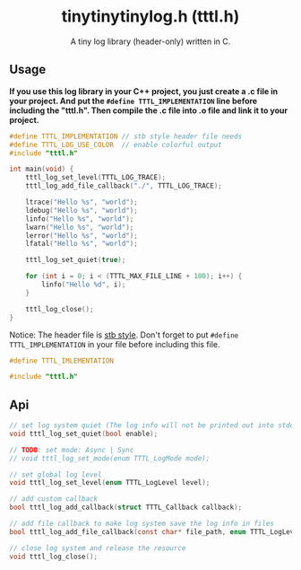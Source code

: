 <div align="center">
    <h1>tinytinytinylog.h (tttl.h)</h1>
    <p>A tiny log library (header-only) written in C.</p>
</div>

## Usage

 **If you use this log library in your C++ project,
 you just create a .c file in your project.
 And put the `#define TTTL_IMPLEMENTATION` line
 before including the "tttl.h". Then compile
 the .c file into .o file and link it to your project.**

```c
#define TTTL_IMPLEMENTATION // stb style header file needs
#define TTTL_LOG_USE_COLOR  // enable colorful output
#include "tttl.h"

int main(void) {
    tttl_log_set_level(TTTL_LOG_TRACE);
    tttl_log_add_file_callback("./", TTTL_LOG_TRACE);

    ltrace("Hello %s", "world");
    ldebug("Hello %s", "world");
    linfo("Hello %s", "world");
    lwarn("Hello %s", "world");
    lerror("Hello %s", "world");
    lfatal("Hello %s", "world");

    tttl_log_set_quiet(true);

    for (int i = 0; i < (TTTL_MAX_FILE_LINE + 100); i++) {
        linfo("Hello %d", i);
    }

    tttl_log_close();
}
```

Notice: The header file is [stb style](https://github.com/nothings/stb/blob/master/docs/stb_howto.txt).
Don't forget to put `#define TTTL_IMPLEMENTATION` in your file before including this file.

```c
#define TTTL_IMLEMENTATION

#include "tttl.h"
```

## Api

```c
// set log system quiet (The log info will not be printed out into stdout.)
void tttl_log_set_quiet(bool enable);

// TODO: set mode: Async | Sync
// void tttl_log_set_mode(enum TTTL_LogMode mode);

// set global log level
void tttl_log_set_level(enum TTTL_LogLevel level);

// add custom callback
bool tttl_log_add_callback(struct TTTL_Callback callback);

// add file callback to make log system save the log info in files
bool tttl_log_add_file_callback(const char* file_path, enum TTTL_LogLevel level);

// close log system and release the resource
void tttl_log_close();
```
